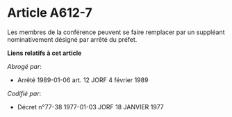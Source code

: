 # Article A612-7

Les membres de la conférence peuvent se faire remplacer par un suppléant nominativement désigné par arrêté du préfet.

**Liens relatifs à cet article**

_Abrogé par_:

  - Arrêté 1989-01-06 art. 12 JORF 4 février 1989

_Codifié par_:

  - Décret n°77-38 1977-01-03 JORF 18 JANVIER 1977
